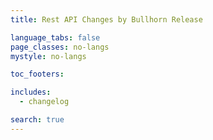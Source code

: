 ```yaml
---
title: Rest API Changes by Bullhorn Release

language_tabs: false
page_classes: no-langs
mystyle: no-langs

toc_footers:

includes:
  - changelog

search: true
---
```

